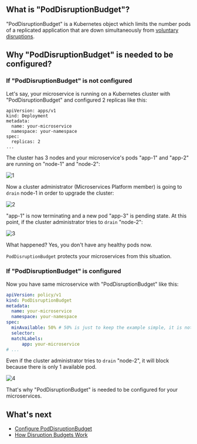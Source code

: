 ## What is "PodDisruptionBudget"?

"PodDisruptionBudget" is a Kubernetes object which limits the number pods of a replicated application that are down simultaneously from [voluntary disruptions](https://kubernetes.io/docs/concepts/workloads/pods/disruptions/#voluntary-and-involuntary-disruptions).

## Why "PodDisruptionBudget" is needed to be configured?

### If "PodDisruptionBudget" is not configured

Let's say, your microservice is running on a Kubernetes cluster with "PodDisruptionBudget" and configured 2 replicas like this:
```
apiVersion: apps/v1
kind: Deployment
metadata:
  name: your-microservice
  namespace: your-namespace
spec:
  replicas: 2
...
```

The cluster has 3 nodes and your microservice's pods "app-1" and "app-2" are running on "node-1" and "node-2":

![1](https://user-images.githubusercontent.com/20374/47538880-7de62280-d908-11e8-9d48-b2a616eea888.png)


Now a cluster administrator (Microservices Platform member) is going to `drain` node-1 in order to upgrade the cluster:

![2](https://user-images.githubusercontent.com/20374/47538881-7e7eb900-d908-11e8-869d-e85f0f388162.png)


"app-1" is now terminating and a new pod "app-3" is pending state. At this point, if the cluster administrator tries to `drain` "node-2":

![3](https://user-images.githubusercontent.com/20374/47538882-7e7eb900-d908-11e8-953e-23e5a34b9b41.png)


What happened? Yes, you don't have any healthy pods now. 

`PodDisruptionBudget` protects your microservices from this situation.


### If "PodDisruptionBudget" is configured

Now you have same microservice with "PodDisruptionBudget" like this:
```yaml
apiVersion: policy/v1
kind: PodDisruptionBudget
metadata:
  name: your-microservice
  namespace: your-namespace
spec:
  minAvailable: 50% # 50% is just to keep the example simple, it is not the recommended value
  selector:
  matchLabels:
      app: your-microservice
# ...
```

Even if the cluster administrator tries to `drain` "node-2", it will block because there is only 1 available pod.

![4](https://user-images.githubusercontent.com/20374/47539175-fbf6f900-d909-11e8-8cb3-6d20c09cd6d2.png)

That's why "PodDisruptionBudget" is needed to be configured for your microservices.

## What's next

- [Configure PodDisruptionBudget](../guides/configure-pod-disruption-budget.md)
- [How Disruption Budgets Work](https://kubernetes.io/docs/concepts/workloads/pods/disruptions/#how-disruption-budgets-work)
